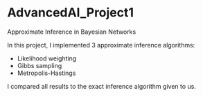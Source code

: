 # AdvancedAI_Project1
Approximate Inference in Bayesian Networks 

In this project, I implemented 3 approximate inference algorithms: 
  - Likelihood weighting
  - Gibbs sampling
  - Metropolis-Hastings

I compared all results to the exact inference algorithm given to us. 
